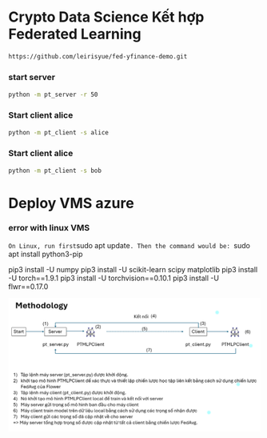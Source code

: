 # Crypto Data Science Kết hợp Federated Learning
```bash
https://github.com/leirisyue/fed-yfinance-demo.git
```

### start server
```bash
python -m pt_server -r 50
```
### Start client alice
```bash
python -m pt_client -s alice
```

### Start client alice
```bash
python -m pt_client -s bob
```


# Deploy VMS azure
### error with linux VMS
``
On Linux, run first ``sudo apt update``. Then the command would be: ``sudo apt install python3-pip``
``

pip3 install -U numpy
pip3 install -U scikit-learn scipy matplotlib
pip3 install -U torch==1.9.1
pip3 install -U torchvision==0.10.1
pip3 install -U flwr==0.17.0

<div align="center">
<img src="asset/workflow.png">
</div>